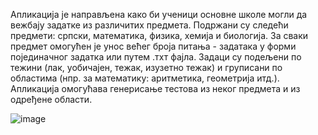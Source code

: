 Апликација је направљена како би ученици основне школе могли да вежбају задатке из различитих предмета. Подржани су следећи предмети: српски, математика, физика, хемија и биологија. 
За сваки предмет омогућен је унос већег броја питања - задатака у форми појединачног задатка или путем .тхт фајла. Задаци су подељени по тежини (лак, уобичајен, тежак, изузетно тежак) и груписани по областима (нпр. за математику: аритметика, геометрија итд.).
Апликација омогућава генерисање тестова из неког предмета и из одређене области.

![image](https://github.com/user-attachments/assets/2da100af-c141-4d27-9a88-34405e1f78f2)
